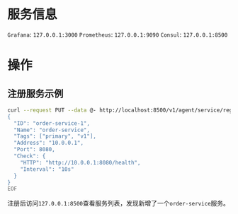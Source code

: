 # 服务信息
`Grafana`: `127.0.0.1:3000`
`Prometheus`: `127.0.0.1:9090`
`Consul`: `127.0.0.1:8500`

# 操作
## 注册服务示例
``` bash
curl --request PUT --data @- http://localhost:8500/v1/agent/service/register <<EOF
{
  "ID": "order-service-1",
  "Name": "order-service",
  "Tags": ["primary", "v1"],
  "Address": "10.0.0.1",
  "Port": 8080,
  "Check": {
    "HTTP": "http://10.0.0.1:8080/health",
    "Interval": "10s"
  }
}
EOF
```

注册后访问`127.0.0.1:8500`查看服务列表，发现新增了一个`order-service`服务。